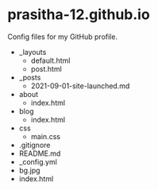 # prasitha-12.github.io
Config files for my GitHub profile.
- _layouts
   - default.html
   - post.html
- _posts
   - 2021-09-01-site-launched.md
- about
   - index.html 
- blog
   - index.html  
- css
   - main.css
- .gitignore
- README.md
- _config.yml
- bg.jpg
- index.html
